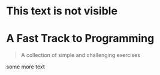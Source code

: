 # This text is not visible



# A Fast Track to Programming

> A collection of simple and challenging exercises

some more text
